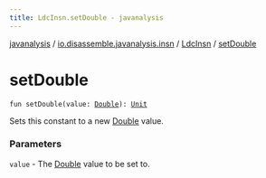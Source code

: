 ```yaml
---
title: LdcInsn.setDouble - javanalysis
---
```


[javanalysis](../../index.html) / [io.disassemble.javanalysis.insn](../index.html) / [LdcInsn](index.html) / [setDouble](./set-double.html)

# setDouble

`fun setDouble(value: `[`Double`](https://kotlinlang.org/api/latest/jvm/stdlib/kotlin/-double/index.html)`): `[`Unit`](https://kotlinlang.org/api/latest/jvm/stdlib/kotlin/-unit/index.html)

Sets this constant to a new [Double](https://kotlinlang.org/api/latest/jvm/stdlib/kotlin/-double/index.html) value.

### Parameters

`value` - The [Double](https://kotlinlang.org/api/latest/jvm/stdlib/kotlin/-double/index.html) value to be set to.